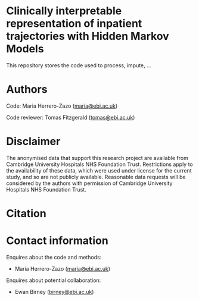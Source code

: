 # Clinically interpretable representation of inpatient trajectories with Hidden Markov Models

This repository stores the code used to process, impute, ...

# Authors
Code: Maria Herrero-Zazo (maria@ebi.ac.uk)

Code reviewer: Tomas Fitzgerald (tomas@ebi.ac.uk)

# Disclaimer

The anonymised data that support this research project are available from Cambridge University Hospitals NHS Foundation Trust. Restrictions apply to the availability of these data, which were used under license for the current study, and so are not publicly available. Reasonable data requests will be considered by the authors with permission of Cambridge University Hospitals NHS Foundation Trust.

# Citation

# Contact information
Enquires about the code and methods:

* Maria Herrero-Zazo (maria@ebi.ac.uk)

Enquires about potential collaboration:

* Ewan Birney (birney@ebi.ac.uk)
